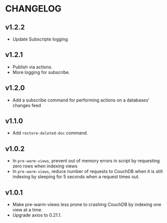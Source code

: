 # CHANGELOG

## v1.2.2
- Update Subscripte logging

## v1.2.1
- Publish via actions.
- More logging for subscribe.

## v1.2.0
- Add a subscribe command for performing actions on a databases' changes feed

## v1.1.0
- Add `restore-deleted-doc` command.


## v1.0.2
- In `pre-warm-views`, prevent out of memory errors in script by requesting zero rows when indexing views
- In `pre-warm-views`, reduce number of requests to CouchDB when it is still indexing by sleeping for 5 seconds when a request times out. 

## v1.0.1
- Make pre-warm-views less prone to crashing CouchDB by indexing one view at a time.
- Upgrade axios to 0.21.1.


